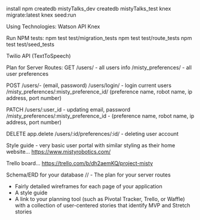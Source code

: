 install npm
createdb mistyTalks_dev
createdb mistyTalks_test
knex migrate:latest
knex seed:run


Using Technologies:
Watson API
Knex


Run NPM tests:
  npm test test/migration_tests
  npm test test/route_tests
  npm test test/seed_tests


Twilio API (TextToSpeech)

Plan for Server Routes:
GET
/users/ - all users info
/misty_preferences/ - all user preferences

POST
/users/- (email, password)
/users/login/ - login current users
/misty_preferences/:misty_preference_id/ (preference name, robot name, ip address, port number)

PATCH
/users/:user_id - updating email, password
/misty_preferences/:misty_preference_id - (preference name, robot name, ip address, port number)

DELETE
app.delete
/users/:id/preferences/:id/ - deleting user account

Style guide - very basic user portal with similar styling as their home website... https://www.mistyrobotics.com/

Trello board... https://trello.com/b/dh2aemKQ/project-misty


Schema/ERD for your database
// - The plan for your server routes
- Fairly detailed wireframes for each page of your application
- A style guide
- A link to your planning tool (such as Pivotal Tracker, Trello, or Waffle) with a collection of user-centered stories that identify MVP and Stretch stories
